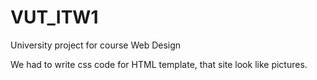 # VUT_ITW1
University project for course Web Design

We had to write css code for HTML template, that site look like pictures. 
